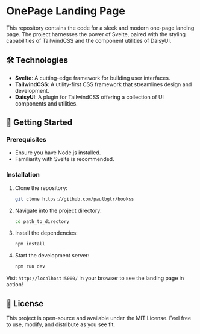# OnePage Landing Page

This repository contains the code for a sleek and modern one-page landing page. The project harnesses the power of Svelte, paired with the styling capabilities of TailwindCSS and the component utilities of DaisyUI.

## 🛠️ Technologies

- **Svelte**: A cutting-edge framework for building user interfaces.
- **TailwindCSS**: A utility-first CSS framework that streamlines design and development.
- **DaisyUI**: A plugin for TailwindCSS offering a collection of UI components and utilities.

## 🚀 Getting Started

### Prerequisites

- Ensure you have Node.js installed.
- Familiarity with Svelte is recommended.

### Installation

1. Clone the repository:
    ```bash
    git clone https://github.com/paulbgtr/bookss
    ```

2. Navigate into the project directory:
    ```bash
    cd path_to_directory
    ```

3. Install the dependencies:
    ```bash
    npm install
    ```

4. Start the development server:
    ```bash
    npm run dev
    ```

Visit `http://localhost:5000/` in your browser to see the landing page in action!

## 📝 License

This project is open-source and available under the MIT License. Feel free to use, modify, and distribute as you see fit.

